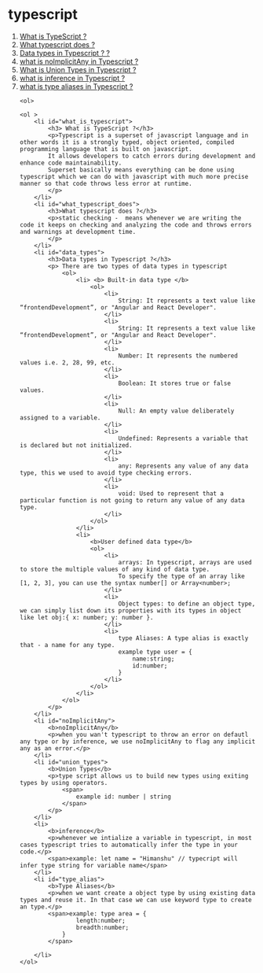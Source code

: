 # typescript


<ol>
    <li><a href="#what_is_typescript"> What is TypeScript ?</a></li>
    <li><a href="#what_typescript_does"> What typescript does ?</a></li>
    <li><a href="#data_types"> Data types in Typescript ? ?</a></li>
    <li><a href="#noImplicitAny"> what is noImplicitAny in Typescript ?</a></li>
    <li><a href="#union_types"> What is Union Types in Typescript ?</a></li>
    <li><a href="#inference"> what is inference in Typescript ?</a></li>
    <li><a href="#type_alias"> what is type aliases in Typescript ?</a></li>


    <ol>
    
    <ol >
        <li id="what_is_typescript">
            <h3> What is TypeScript ?</h3>
            <p>Typescript is a superset of javascript language and in other words it is a strongly typed, object oriented, compiled  programming language that is built on javascript.
            It allows developers to catch errors during development and enhance code maintainability. 
            Superset basically means everything can be done using typescript which we can do with javascript with much more precise manner so that code throws less error at runtime.
            </p>
        </li>
        <li id="what_typescript_does">
            <h3>What typescript does ?</h3>
            <p>static checking -  means whenever we are writing the code it keeps on checking and analyzing the code and throws errors and warnings at development time.
            </p>
        </li>
        <li id="data_types">
            <h3>Data types in Typescript ?</h3>
            <p>	There are two types of data types in typescript
                <ol>
                    <li> <b> Built-in data type </b>
                        <ol>
                            <li>
                                String: It represents a text value like “frontendDevelopment”, or "Angular and React Developer".
                            </li>
                            <li>
                                String: It represents a text value like “frontendDevelopment”, or "Angular and React Developer".
                            </li>
                            <li>
                                Number: It represents the numbered values i.e. 2, 28, 99, etc.
                            </li>
                            <li>
                                Boolean: It stores true or false values.
                            </li>
                            <li>
                                Null: An empty value deliberately assigned to a variable.
                            </li>
                            <li>
                                Undefined: Represents a variable that is declared but not initialized.
                            </li>
                            <li>
                                any: Represents any value of any data type, this we used to avoid type checking errors.
                            </li>
                            <li>
                                void: Used to represent that a particular function is not going to return any value of any data type.
                            </li>
                        </ol>
                    </li>
                    <li>
                        <b>User defined data type</b>
                        <ol>
                            <li>
                                arrays: In typescript, arrays are used to store the multiple values of any kind of data type.
                                To specify the type of an array like [1, 2, 3], you can use the syntax number[] or Array<number>;
                            </li>
                            <li>
                                Object types: to define an object type, we can simply list down its properties with its types in object like let obj:{ x: number; y: number }.
                            </li>
                            <li>
                                type Aliases: A type alias is exactly that - a name for any type.
                                example type user = {
                                    name:string;
                                    id:number;
                                }
                            </li>
                        </ol>
                    </li>
                </ol>
            </p>
        </li>
        <li id="noImplicitAny">
            <b>noImplicitAny</b>
            <p>when you wan't typescript to throw an error on defautl any type or by inference, we use noImplicitAny to flag any implicit any as an error.</p>
        </li>
        <li id="union_types">
            <b>Union Types</b>
            <p>type script allows us to build new types using exiting types by using operators. 
                <span>
                    example id: number | string
                </span>
            </p>
        </li>
        <li>
            <b>inference</b>
            <p>whenever we intialize a variable in typescript, in most cases typescript tries to automatically infer the type in your code.</p>
            <span>example: let name = "Himanshu" // typecript will infer type string for variable name</span>
        </li>
        <li id="type_alias">
            <b>Type Aliases</b>
            <p>when we want create a object type by using existing data types and reuse it. In that case we can use keyword type to create an type.</p>
            <span>example: type area = {
                    length:number;
                    breadth:number;
                }
            </span>

        </li>
    </ol>  